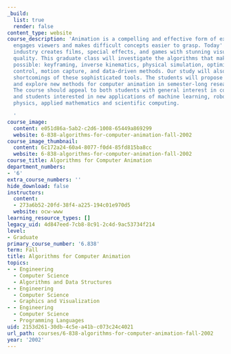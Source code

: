 ```yaml
---
_build:
  list: true
  render: false
content_type: website
course_description: 'Animation is a compelling and effective form of expression; it
  engages viewers and makes difficult concepts easier to grasp. Today''s animation
  industry creates films, special effects, and games with stunning visual detail and
  quality. This graduate class will investigate the algorithms that make these animations
  possible: keyframing, inverse kinematics, physical simulation, optimization, optimal
  control, motion capture, and data-driven methods. Our study will also reveal the
  shortcomings of these sophisticated tools. The students will propose improvements
  and explore new methods for computer animation in semester-long research projects.
  The course should appeal to both students with general interest in computer graphics
  and students interested in new applications of machine learning, robotics, biomechanics,
  physics, applied mathematics and scientific computing.

  '
course_image:
  content: e051d86a-5ab2-c2d6-1008-65449a869299
  website: 6-838-algorithms-for-computer-animation-fall-2002
course_image_thumbnail:
  content: 6c172a24-60a4-8077-f0d4-85fd815ba8cc
  website: 6-838-algorithms-for-computer-animation-fall-2002
course_title: Algorithms for Computer Animation
department_numbers:
- '6'
extra_course_numbers: ''
hide_download: false
instructors:
  content:
  - 273a6b52-20fd-38f4-a225-194c01e970d5
  website: ocw-www
learning_resource_types: []
legacy_uid: 4d847eed-7cb8-8c91-2c4d-9ac53734f214
level:
- Graduate
primary_course_number: '6.838'
term: Fall
title: Algorithms for Computer Animation
topics:
- - Engineering
  - Computer Science
  - Algorithms and Data Structures
- - Engineering
  - Computer Science
  - Graphics and Visualization
- - Engineering
  - Computer Science
  - Programming Languages
uid: 2153d261-30db-4c5e-a41b-c073c24c4021
url_path: courses/6-838-algorithms-for-computer-animation-fall-2002
year: '2002'
---
```

